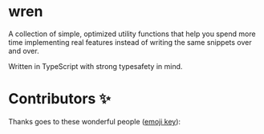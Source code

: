 # wren

A collection of simple, optimized utility functions that help you spend more time implementing real features instead of writing the same snippets over and over.

Written in TypeScript with strong typesafety in mind.

# Contributors ✨

Thanks goes to these wonderful people ([emoji key](https://allcontributors.org/docs/en/emoji-key)):

<!-- ALL-CONTRIBUTORS-LIST:START - Do not remove or modify this section -->
<!-- prettier-ignore-start -->
<!-- markdownlint-disable -->

<!-- markdownlint-restore -->
<!-- prettier-ignore-end -->

<!-- ALL-CONTRIBUTORS-LIST:END -->
